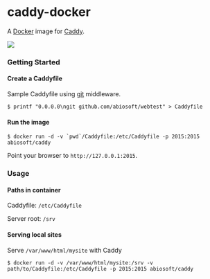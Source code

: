 # caddy-docker

A [Docker](http://docker.com) image for [Caddy](http://caddyserver.com).

[![](https://badge.imagelayers.io/abiosoft/caddy:0.7.0.svg)](https://imagelayers.io/?images=abiosoft/caddy:0.7.0 'Get your own badge on imagelayers.io')

### Getting Started

#### Create a Caddyfile

Sample Caddyfile using [git](https://caddyserver.com/docs/git) middleware.

```
$ printf "0.0.0.0\ngit github.com/abiosoft/webtest" > Caddyfile
```

#### Run the image

```
$ docker run -d -v `pwd`/Caddyfile:/etc/Caddyfile -p 2015:2015 abiosoft/caddy
```

Point your browser to `http://127.0.0.1:2015`.

### Usage

#### Paths in container

Caddyfile: `/etc/Caddyfile`

Server root: `/srv`

#### Serving local sites

Serve `/var/www/html/mysite` with Caddy

```
$ docker run -d -v /var/www/html/mysite:/srv -v path/to/Caddyfile:/etc/Caddyfile -p 2015:2015 abiosoft/caddy
```

